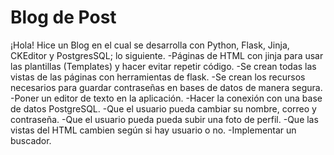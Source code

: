 # Blog de Post

¡Hola! Hice un Blog en el cual se desarrolla con Python, Flask, Jinja, CKEditor y PostgresSQL; lo siguiente.
-Páginas de HTML con jinja para usar las plantillas (Templates) y hacer evitar repetir código.
-Se crean todas las vistas de las páginas con herramientas de flask.
-Se crean los recursos necesarios para guardar contraseñas en bases de datos de manera segura.
-Poner un editor de texto en la aplicación.
-Hacer la conexión con una base de datos PostgreSQL.
-Que el usuario pueda cambiar su nombre, correo y contraseña.
-Que el usuario pueda pueda subir una foto de perfil.
-Que las vistas del HTML cambien según si hay usuario o no.
-Implementar un buscador.
